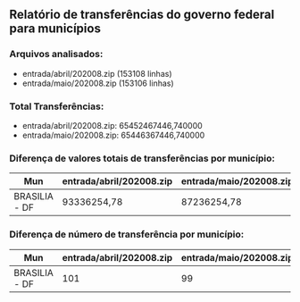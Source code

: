 ## Relatório de transferências do governo federal para municípios
### Arquivos analisados:
* entrada/abril/202008.zip (153108 linhas)
* entrada/maio/202008.zip (153106 linhas)
### Total Transferências:
* entrada/abril/202008.zip: 65452467446,740000
* entrada/maio/202008.zip: 65446367446,740000
### Diferença de valores totais de transferências por município:
| Mun | entrada/abril/202008.zip | entrada/maio/202008.zip | Diff | Percent |
| --- | --- | --- | --- | --- |
| BRASILIA - DF | 93336254,78 | 87236254,78 | -6100000,00 | -6,54 |
### Diferença de número de transferência por município:
| Mun | entrada/abril/202008.zip | entrada/maio/202008.zip | Diff | Percent |
| --- | --- | --- | --- | --- |
| BRASILIA - DF | 101 | 99 | -2 | -1 |
